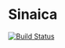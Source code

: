 # Sinaica

[![Build Status](https://travis-ci.com/louiscmm/Sinaica.jl.svg?branch=master)](https://travis-ci.com/louiscmm/Sinaica.jl)
